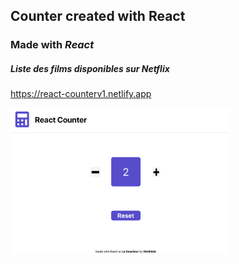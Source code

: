 ## Counter created with React

### Made with _React_

##### Liste des films disponibles sur Netflix

https://react-counterv1.netlify.app

  <img src="./picture.png" width="350" alt="Netflix movies">
